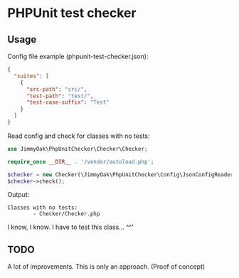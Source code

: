 # PHPUnit test checker



## Usage

Config file example (phpunit-test-checker.json):
```json
{
  "suites": [
    {
      "src-path": "src/",
      "test-path": "test/",
      "test-case-suffix": "Test"
    }
  ]
}
```

Read config and check for classes with no tests:
```php
use JimmyOak\PhpUnitChecker\Checker\Checker;

require_once __DIR__ . '/vendor/autoload.php';

$checker = new Checker(\JimmyOak\PhpUnitChecker\Config\JsonConfigReader::readFile(__DIR__ . '/phpunit-test-checker.json'));
$checker->check();
```

Output:
```text
Classes with no tests:
        - Checker/Checker.php
```

I know, I know. I have to test this class... ^^'

## TODO
 
A lot of improvements. This is only an approach. (Proof of concept)